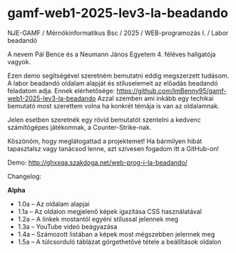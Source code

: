 # gamf-web1-2025-lev3-la-beadando

NJE-GAMF / Mérnökinformatikus Bsc / 2025 / WEB-programozás I. / Labor beadandó

A nevem Pál Bence és a Neumann János Egyetem 4. féléves hallgatója vagyok.

Ezen demo segítségével szeretném bemutatni eddig megszerzett tudásom.
A labor beadandó oldalam alapját és stíluselemeit az előadás beadandó feladatom adja.
Ennek elérhetősége: https://github.com/ImBenny95/gamf-web1-2025-lev3-la-beadando
Azzal szemben ami inkább egy techikai bemutató most szerettem volna ha konkrét témája is van az oldalamnak.

Jelen esetben szeretnék egy rövid bemutatót szentelni a kedvenc számítógépes játékomnak, a Counter-Strike-nak.

Köszönöm, hogy meglátogattad a projektemet! Ha bármilyen hibát tapasztalsz vagy tanácsod lenne,
azt szívesen fogadom itt a GitHub-on!

Demo: http://ghxxqa.szakdoga.net/web-prog-i-la-beadando/

Changelog:

**Alpha**

- 1.0a – Az oldalam alapjai
- 1.1a – Az oldalon megjelenő képek igazítása CSS használatával
- 1.2a – A linkek mostantól egyéni stílussal jelennek meg
- 1.3a – YouTube videó beágyazása
- 1.4a – Számozott listában a képek most mégszebben jelennek meg
- 1.5a – A túlcsorduló táblázat görgethetővé tétele a beállítások oldalon